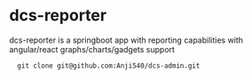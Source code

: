 # dcs-reporter
dcs-reporter is a springboot app with reporting capabilities with angular/react graphs/charts/gadgets support

```
  git clone git@github.com:Anji540/dcs-admin.git
```

